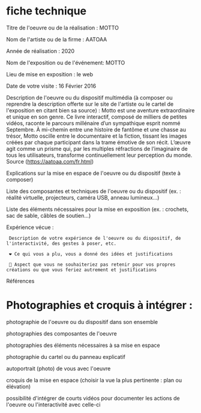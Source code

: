  # fiche technique
 
 Titre de l'oeuvre ou de la réalisation : MOTTO

 Nom de l'artiste ou de la firme : AATOAA

 Année de réalisation : 2020

 Nom de l'exposition ou de l'événement: MOTTO

 Lieu de mise en exposition : le web

 Date de votre visite : 16 Février 2016

 Description de l'oeuvre ou du dispositif multimédia (à composer ou reprendre la description offerte sur le site de l'artiste ou le cartel de l'exposition en citant bien sa source) : 
Motto est une aventure extraordinaire et unique en son genre. Ce livre interactif, composé de milliers de petites vidéos, raconte le parcours millénaire d’un sympathique esprit nommé Septembre. À mi-chemin entre une histoire de fantôme et une chasse au trésor, Motto oscille entre le documentaire et la fiction, tissant les images créées par chaque participant dans la trame émotive de son récit. L’œuvre agit comme un prisme qui, par les multiples réfractions de l’imaginaire de tous les utilisateurs, transforme continuellement leur perception du monde. Source (https://aatoaa.com/fr.html)

 Explications sur la mise en espace de l'oeuvre ou du dispositif (texte à composer)

 Liste des composantes et techniques de l'oeuvre ou du dispositif (ex. : réalité virtuelle, projecteurs, caméra USB, anneau lumineux...)

 Liste des éléments nécessaires pour la mise en exposition (ex. : crochets, sac de sable, câbles de soutien...)

 Expérience vécue :

     Description de votre expérience de l'oeuvre ou du dispositif, de l'interactivité, des gestes à poser, etc.

     ❤️ Ce qui vous a plu, vous a donné des idées et justifications

     🤔 Aspect que vous ne souhaiteriez pas retenir pour vos propres créations ou que vous feriez autrement et justifications

 Références
 
 # Photographies et croquis à intégrer :

 photographie de l'oeuvre ou du dispositif dans son ensemble
 
 photographies des composantes de l'oeuvre
 
 photographies des éléments nécessaires à sa mise en espace
 
 photographie du cartel ou du panneau explicatif
 
 autoportrait (photo) de vous avec l'oeuvre
 
 croquis de la mise en espace (choisir la vue la plus pertinente : plan ou élévation)
 
 possibilité d'intégrer de courts vidéos pour documenter les actions de l'oeuvre ou l'interactivité avec celle-ci

